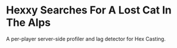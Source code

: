 # Hexxy Searches For A Lost Cat In The Alps

A per-player server-side profiler and lag detector for Hex Casting.
